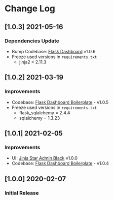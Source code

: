 # Change Log

## [1.0.3] 2021-05-16
### Dependencies Update

- Bump Codebase: [Flask Dashboard](https://github.com/app-generator/boilerplate-code-flask-dashboard) v1.0.6
- Freeze used versions in `requirements.txt`
    - jinja2 = 2.11.3

## [1.0.2] 2021-03-19
### Improvements

- Codebase: [Flask Dashboard Boilerplate](https://github.com/app-generator/boilerplate-code-flask-dashboard/releases) - v1.0.5
- Freeze used versions in `requirements.txt`
    - flask_sqlalchemy = 2.4.4
    - sqlalchemy = 1.3.23
    
## [1.0.1] 2021-02-05
### Improvements

- UI: [Jinja Star Admin Black](https://github.com/app-generator/jinja-star-admin-black/releases) v1.0.0 
- Codebase: [Flask Dashboard Boilerplate](https://github.com/app-generator/boilerplate-code-flask-dashboard/releases) - v1.0.4

## [1.0.0] 2020-02-07
### Initial Release
